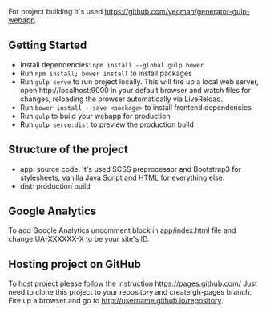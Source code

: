 For project building it`s used https://github.com/yeoman/generator-gulp-webapp.

## Getting Started

- Install dependencies: `npm install --global gulp bower`
- Run `npm install; bower install` to install packages
- Run `gulp serve` to run project locally. This will fire up a local web server, open http://localhost:9000 in your default browser and watch files for changes, reloading the browser automatically via LiveReload.
- Run `bower install --save <package>` to install frontend dependencies
- Run `gulp` to build your webapp for production
- Run `gulp serve:dist` to preview the production build

## Structure of the project

  - app: source code. It's used SCSS preprocessor and Bootstrap3 for stylesheets, vanilla Java Script and HTML for everything else.
  - dist: production build
  
## Google Analytics

  To add Google Analytics uncomment block in app/index.html file and change UA-XXXXXX-X to be your site's ID.


## Hosting project on GitHub

To host project please follow the instruction https://pages.github.com/
Just need to clone this project to your repository and create gh-pages branch. Fire up a browser and go to http://username.github.io/repository.
